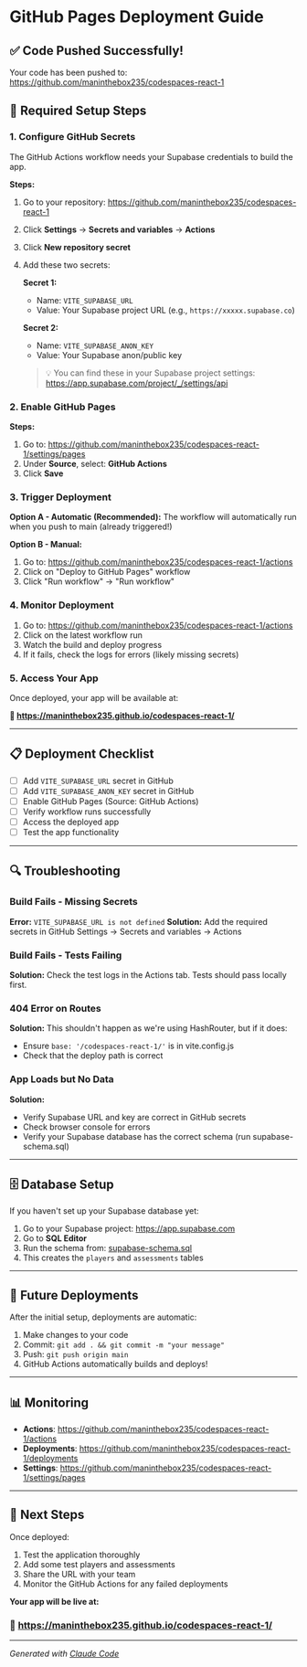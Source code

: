 # GitHub Pages Deployment Guide

## ✅ Code Pushed Successfully!

Your code has been pushed to: https://github.com/maninthebox235/codespaces-react-1

## 🔧 Required Setup Steps

### 1. Configure GitHub Secrets

The GitHub Actions workflow needs your Supabase credentials to build the app.

**Steps:**
1. Go to your repository: https://github.com/maninthebox235/codespaces-react-1
2. Click **Settings** → **Secrets and variables** → **Actions**
3. Click **New repository secret**
4. Add these two secrets:

   **Secret 1:**
   - Name: `VITE_SUPABASE_URL`
   - Value: Your Supabase project URL (e.g., `https://xxxxx.supabase.co`)

   **Secret 2:**
   - Name: `VITE_SUPABASE_ANON_KEY`
   - Value: Your Supabase anon/public key

   > 💡 You can find these in your Supabase project settings: https://app.supabase.com/project/_/settings/api

### 2. Enable GitHub Pages

**Steps:**
1. Go to: https://github.com/maninthebox235/codespaces-react-1/settings/pages
2. Under **Source**, select: **GitHub Actions**
3. Click **Save**

### 3. Trigger Deployment

**Option A - Automatic (Recommended):**
The workflow will automatically run when you push to main (already triggered!)

**Option B - Manual:**
1. Go to: https://github.com/maninthebox235/codespaces-react-1/actions
2. Click on "Deploy to GitHub Pages" workflow
3. Click "Run workflow" → "Run workflow"

### 4. Monitor Deployment

1. Go to: https://github.com/maninthebox235/codespaces-react-1/actions
2. Click on the latest workflow run
3. Watch the build and deploy progress
4. If it fails, check the logs for errors (likely missing secrets)

### 5. Access Your App

Once deployed, your app will be available at:

**🚀 https://maninthebox235.github.io/codespaces-react-1/**

---

## 📋 Deployment Checklist

- [ ] Add `VITE_SUPABASE_URL` secret in GitHub
- [ ] Add `VITE_SUPABASE_ANON_KEY` secret in GitHub
- [ ] Enable GitHub Pages (Source: GitHub Actions)
- [ ] Verify workflow runs successfully
- [ ] Access the deployed app
- [ ] Test the app functionality

---

## 🔍 Troubleshooting

### Build Fails - Missing Secrets
**Error:** `VITE_SUPABASE_URL is not defined`
**Solution:** Add the required secrets in GitHub Settings → Secrets and variables → Actions

### Build Fails - Tests Failing
**Solution:** Check the test logs in the Actions tab. Tests should pass locally first.

### 404 Error on Routes
**Solution:** This shouldn't happen as we're using HashRouter, but if it does:
- Ensure `base: '/codespaces-react-1/'` is in vite.config.js
- Check that the deploy path is correct

### App Loads but No Data
**Solution:**
- Verify Supabase URL and key are correct in GitHub secrets
- Check browser console for errors
- Verify your Supabase database has the correct schema (run supabase-schema.sql)

---

## 🗄️ Database Setup

If you haven't set up your Supabase database yet:

1. Go to your Supabase project: https://app.supabase.com
2. Go to **SQL Editor**
3. Run the schema from: [supabase-schema.sql](supabase-schema.sql)
4. This creates the `players` and `assessments` tables

---

## 🔄 Future Deployments

After the initial setup, deployments are automatic:

1. Make changes to your code
2. Commit: `git add . && git commit -m "your message"`
3. Push: `git push origin main`
4. GitHub Actions automatically builds and deploys!

---

## 📊 Monitoring

- **Actions**: https://github.com/maninthebox235/codespaces-react-1/actions
- **Deployments**: https://github.com/maninthebox235/codespaces-react-1/deployments
- **Settings**: https://github.com/maninthebox235/codespaces-react-1/settings/pages

---

## 🎉 Next Steps

Once deployed:

1. Test the application thoroughly
2. Add some test players and assessments
3. Share the URL with your team
4. Monitor the GitHub Actions for any failed deployments

**Your app will be live at:**
### 🏒 https://maninthebox235.github.io/codespaces-react-1/

---

*Generated with [Claude Code](https://claude.com/claude-code)*
